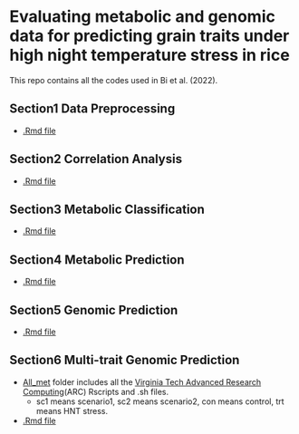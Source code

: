 # Evaluating metabolic and genomic data for predicting grain traits under high night temperature stress in rice 

This repo contains all the codes used in Bi et al. (2022).

## Section1 Data Preprocessing
- [.Rmd file](https://github.com/yebigithub/VTUNL_Rice/blob/main/Section1_DataPreprocessing.Rmd)
## Section2 Correlation Analysis
- [.Rmd file](https://github.com/yebigithub/VTUNL_Rice/blob/main/Section2_Correlation_analysis.Rmd)
## Section3 Metabolic Classification
- [.Rmd file](https://github.com/yebigithub/VTUNL_Rice/blob/main/Section3_Classification.Rmd)
## Section4 Metabolic Prediction
- [.Rmd file](https://github.com/yebigithub/VTUNL_Rice/blob/main/Section4_Metabolite_Prediction.Rmd)
## Section5 Genomic Prediction
- [.Rmd file](https://github.com/yebigithub/VTUNL_Rice/blob/main/Section5_Genomic_Prediction.Rmd)
## Section6 Multi-trait Genomic Prediction
- [All_met](https://github.com/yebigithub/VTUNL_Rice/tree/main/all_mets) folder includes all the [Virginia Tech Advanced Research Computing](https://arc.vt.edu/)(ARC) Rscripts and .sh files.
    - sc1 means scenario1, sc2 means scenario2, con means control, trt means HNT stress.
- [.Rmd file](Section6_Multi_trait_Genomic_Prediction.Rmd)
